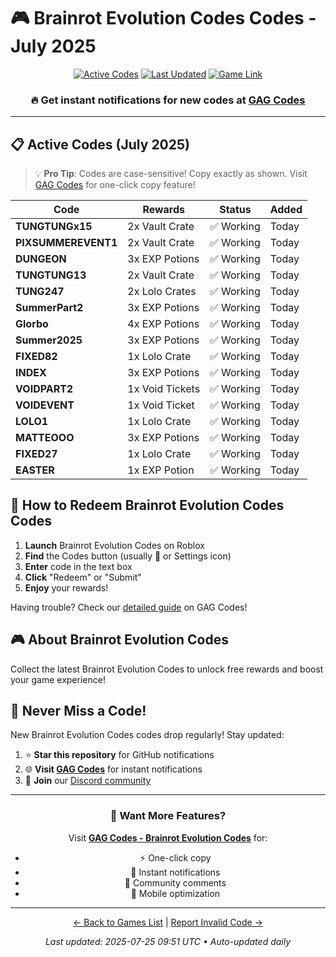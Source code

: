 # 🎮 Brainrot Evolution Codes Codes - July 2025

<div align="center">

[![Active Codes](https://img.shields.io/badge/Active%20Codes-16-brightgreen)](https://gagcodes.com/roblox/brainrot-evolution)
[![Last Updated](https://img.shields.io/badge/Last%20Updated-Today-orange)](https://gagcodes.com/roblox/brainrot-evolution)
[![Game Link](https://img.shields.io/badge/Play-Brainrot%20Evolution%20Codes-red)](https://www.roblox.com/games/)

### 🔥 **Get instant notifications for new codes at [GAG Codes](https://gagcodes.com/roblox/brainrot-evolution)**

</div>

---

## 📋 Active Codes (July 2025)

> 💡 **Pro Tip**: Codes are case-sensitive! Copy exactly as shown. Visit [GAG Codes](https://gagcodes.com/roblox/brainrot-evolution) for one-click copy feature!

| Code | Rewards | Status | Added |
|------|---------|--------|-------|
| **TUNGTUNGx15** | 2x Vault Crate | ✅ Working | Today |
| **PIXSUMMEREVENT1** | 2x Vault Crate | ✅ Working | Today |
| **DUNGEON** | 3x EXP Potions | ✅ Working | Today |
| **TUNGTUNG13** | 2x Vault Crate | ✅ Working | Today |
| **TUNG247** | 2x Lolo Crates | ✅ Working | Today |
| **SummerPart2** | 3x EXP Potions | ✅ Working | Today |
| **Glorbo** | 4x EXP Potions | ✅ Working | Today |
| **Summer2025** | 3x EXP Potions | ✅ Working | Today |
| **FIXED82** | 1x Lolo Crate | ✅ Working | Today |
| **INDEX** | 3x EXP Potions | ✅ Working | Today |
| **VOIDPART2** | 1x Void Tickets | ✅ Working | Today |
| **VOIDEVENT** | 1x Void Ticket | ✅ Working | Today |
| **LOLO1** | 1x Lolo Crate | ✅ Working | Today |
| **MATTEOOO** | 3x EXP Potions | ✅ Working | Today |
| **FIXED27** | 1x Lolo Crate | ✅ Working | Today |
| **EASTER** | 1x EXP Potion | ✅ Working | Today |


## 📖 How to Redeem Brainrot Evolution Codes Codes

1. **Launch** Brainrot Evolution Codes on Roblox
2. **Find** the Codes button (usually 🎁 or Settings icon)
3. **Enter** code in the text box
4. **Click** "Redeem" or "Submit"
5. **Enjoy** your rewards!

Having trouble? Check our [detailed guide](https://gagcodes.com/roblox/brainrot-evolution#how-to-redeem) on GAG Codes!

## 🎮 About Brainrot Evolution Codes

Collect the latest Brainrot Evolution Codes to unlock free rewards and boost your game experience!

## 🔔 Never Miss a Code!

New Brainrot Evolution Codes codes drop regularly! Stay updated:

1. ⭐ **Star this repository** for GitHub notifications
2. 🌐 **Visit [GAG Codes](https://gagcodes.com/roblox/brainrot-evolution)** for instant notifications
3. 💬 **Join** our [Discord community](https://gagcodes.com/discord)

---

<div align="center">

### 🚀 Want More Features?

Visit [**GAG Codes - Brainrot Evolution Codes**](https://gagcodes.com/roblox/brainrot-evolution) for:
- ⚡ One-click copy
- 🔔 Instant notifications  
- 💬 Community comments
- 📱 Mobile optimization

---

[← Back to Games List](README.md) | [Report Invalid Code →](https://github.com/yourusername/roblox-codes-directory/issues)

*Last updated: 2025-07-25 09:51 UTC • Auto-updated daily*

</div>